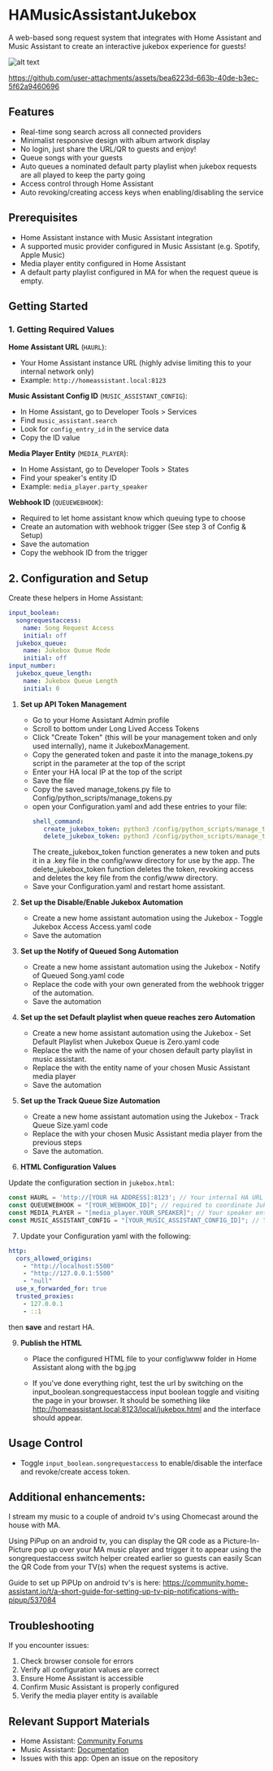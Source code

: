 # HAMusicAssistantJukebox

A web-based song request system that integrates with Home Assistant and Music Assistant to create an interactive jukebox experience for guests!

![alt text](https://github.com/DanStennett/HAMusicAssistantJukebox/blob/main/readme_image.jpg?raw=true)

https://github.com/user-attachments/assets/bea6223d-663b-40de-b3ec-5f62a9460696


## Features
- Real-time song search across all connected providers
- Minimalist responsive design with album artwork display
- No login, just share the URL/QR to guests and enjoy!
- Queue songs with your guests
- Auto queues a nominated default party playlist when jukebox requests are all played to keep the party going
- Access control through Home Assistant
- Auto revoking/creating access keys when enabling/disabling the service

## Prerequisites

- Home Assistant instance with Music Assistant integration
- A supported music provider configured in Music Assistant (e.g. Spotify, Apple Music)
- Media player entity configured in Home Assistant
- A default party playlist configured in MA for when the request queue is empty.

## Getting Started

### 1. Getting Required Values

 **Home Assistant URL** (`HAURL`):
   - Your Home Assistant instance URL (highly advise limiting this to your internal network only)
   - Example: `http://homeassistant.local:8123`

 **Music Assistant Config ID** (`MUSIC_ASSISTANT_CONFIG`):
   - In Home Assistant, go to Developer Tools > Services
   - Find `music_assistant.search`
   - Look for `config_entry_id` in the service data
   - Copy the ID value

 **Media Player Entity** (`MEDIA_PLAYER`):
   - In Home Assistant, go to Developer Tools > States
   - Find your speaker's entity ID
   - Example: `media_player.party_speaker`

 **Webhook ID** (`QUEUEWEBHOOK`):
   - Required to let home assistant know which queuing type to choose
   - Create an automation with webhook trigger (See step 3 of Config & Setup)
   - Save the automation
   - Copy the webhook ID from the trigger

## 2. Configuration and Setup

Create these helpers in Home Assistant:

```yaml
input_boolean:
  songrequestaccess:
    name: Song Request Access
    initial: off
  jukebox_queue:
    name: Jukebox Queue Mode
    initial: off
input_number:
  jukebox_queue_length:
    name: Jukebox Queue Length
    initial: 0
```

1. **Set up API Token Management** 
   - Go to your Home Assistant Admin profile
   - Scroll to bottom under Long Lived Access Tokens
   - Click "Create Token" (this will be your management token and only used internally), name it JukeboxManagement.
   - Copy the generated token and paste it into the manage_tokens.py script in the parameter at the top of the script
   - Enter your HA local IP at the top of the script
   - Save the file
   - Copy the saved manage_tokens.py file to Config/python_scripts/manage_tokens.py
   - open your Configuration.yaml and add these entries to your file:
     ```yaml
     shell_command:
        create_jukebox_token: python3 /config/python_scripts/manage_tokens.py 
        delete_jukebox_token: python3 /config/python_scripts/manage_tokens.py delete //revokes they key and deletes the key file from config/www
     ```
     The create_jukebox_token function generates a new token and puts it in a .key file in the config/www directory for use by the app.
     The delete_jukebox_token function deletes the token, revoking access and deletes the key file from the config/www directory.
   - Save your Configuration.yaml and restart home assistant.

2. **Set up the Disable/Enable Jukebox Automation**
   - Create a new home assistant automation using the Jukebox - Toggle Jukebox Access Access.yaml code
   - Save the automation

3. **Set up the Notify of Queued Song Automation**
   - Create a new home assistant automation using the Jukebox - Notify of Queued Song.yaml code
   - Replace the <YOUR WEBHOOK ID HERE> code with your own generated from the webhook trigger of the automation.
   - Save the automation
     
4. **Set up the set Default playlist when queue reaches zero Automation**
   - Create a new home assistant automation using the Jukebox - Set Default Playlist when Jukebox Queue is Zero.yaml code
   - Replace the <YOUR DEFAULT PARTY PLAYLIST HERE> with the name of your chosen default party playlist in music assistant.
   - Replace the <YOUR MEDIA PLAYER HERE> with the entity name of your chosen Music Assistant media player
   - Save the automation
     
5. **Set up the Track Queue Size Automation**
   - Create a new home assistant automation using the Jukebox - Track Queue Size.yaml code 
   - Replace the <YOUR MEDIA PLAYER HERE> with your chosen Music Assistant media player from the previous steps
   - Save the automation.


6. **HTML Configuration Values**

Update the configuration section in `jukebox.html`:

```javascript
const HAURL = 'http://[YOUR HA ADDRESS]:8123'; // Your internal HA URL
const QUEUEWEBHOOK = "[YOUR_WEBHOOK_ID]"; // required to coordinate Jukebox Queue mode.
const MEDIA_PLAYER = "[media_player.YOUR_SPEAKER]"; // Your speaker entity to play the tuuuuuuunes
const MUSIC_ASSISTANT_CONFIG = "[YOUR_MUSIC_ASSISTANT_CONFIG_ID]"; // Your MA config ID
```

7. Update your Configuration yaml with the following:
```yaml
http:
  cors_allowed_origins:
    - "http://localhost:5500"
    - "http://127.0.0.1:5500"
    - "null"
  use_x_forwarded_for: true
  trusted_proxies:
    - 127.0.0.1
    - ::1
```
then **save** and restart HA.

9. **Publish the HTML**
   - Place the configured HTML file to your config\www folder in Home Assistant along with the bg.jpg

   - If you've done everything right, test the url by switching on the input_boolean.songrequestaccess input boolean toggle and visiting the page in your browser.
     It should be something like http://homeassistant.local:8123/local/jukebox.html and the interface should appear.

## Usage Control

- Toggle `input_boolean.songrequestaccess` to enable/disable the interface and revoke/create access token.

## Additional enhancements:
I stream my music to a couple of android tv's using Chomecast around the house with MA.

Using PiPup on an android tv, you can display the QR code as a Picture-In-Picture pop up over your MA music player and trigger 
it to appear using the songrequestaccess switch helper created earlier so guests can easily Scan the QR
Code from your TV(s) when the request systems is active.

Guide to set up PiPUp on android tv's is here:
https://community.home-assistant.io/t/a-short-guide-for-setting-up-tv-pip-notifications-with-pipup/537084

## Troubleshooting

If you encounter issues:

1. Check browser console for errors
2. Verify all configuration values are correct
3. Ensure Home Assistant is accessible
4. Confirm Music Assistant is properly configured
5. Verify the media player entity is available

## Relevant Support Materials

- Home Assistant: [Community Forums](https://community.home-assistant.io/)
- Music Assistant: [Documentation](https://music-assistant.github.io/)
- Issues with this app: Open an issue on the repository
